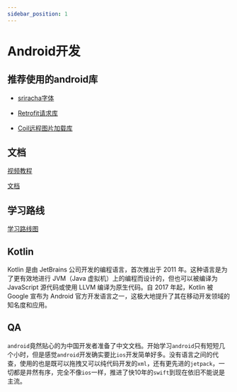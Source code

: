 ```yaml
---
sidebar_position: 1
---
```


# Android开发

## 推荐使用的android库

- [sriracha字体](https://fonts.google.com/?query=sriracha)

- [Retrofit请求库](https://github.com/square/retrofit)

- [Coil远程图片加载库](https://github.com/coil-kt/coil)

## 文档

[视频教程](https://www.bilibili.com/video/BV19U4y1R7zV/?p=15&spm_id_from=pageDriver&vd_source=e2ad92335ca8373f02f0c6b05e039a53)

[文档](https://developer.android.com/docs?hl=zh-cn)

## 学习路线

[学习路线图](https://www.processon.com/view/link/62427cb2e0b34d0730e20e00)

## Kotlin

Kotlin 是由 JetBrains 公司开发的编程语言，首次推出于 2011 年。这种语言是为了更有效地进行 JVM（Java 虚拟机）上的编程而设计的，但也可以被编译为 JavaScript 源代码或使用 LLVM 编译为原生代码。自 2017 年起，Kotlin 被 Google 宣布为 Android 官方开发语言之一，这极大地提升了其在移动开发领域的知名度和应用。

## QA

`android`竟然贴心的为中国开发者准备了中文文档。开始学习`android`只有短短几个小时，但是感觉`android`开发确实要比`ios`开发简单好多。没有语言之间的代查，使用的也是既可以拖拽又可以纯代码开发的`xml`，还有更先进的`jetpack`，一切都是井然有序，完全不像`ios`一样，推进了快10年的`swift`到现在依旧不能说是主流。
